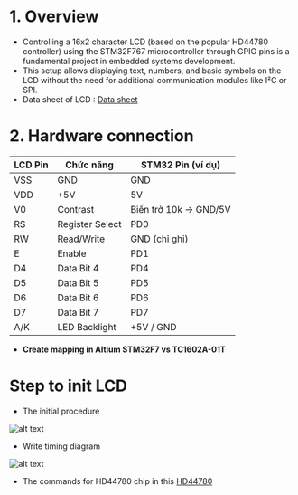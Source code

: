 # 1. Overview 

- Controlling a 16x2 character LCD (based on the popular HD44780 controller) using the STM32F767 microcontroller through GPIO pins is a fundamental project in embedded systems development.
- This setup allows displaying text, numbers, and basic symbols on the LCD without the need for additional communication modules like I²C or SPI.
- Data sheet of LCD : [Data sheet](https://cdn-shop.adafruit.com/datasheets/TC1602A-01T.pdf)


# 2. Hardware connection
| LCD Pin | Chức năng       | STM32 Pin (ví dụ) |
|---------|-----------------|-------------------|
| VSS     | GND             | GND               |
| VDD     | +5V             | 5V                |
| V0      | Contrast        | Biến trở 10k → GND/5V |
| RS      | Register Select | PD0               |
| RW      | Read/Write      | GND (chỉ ghi)     |
| E       | Enable          | PD1               |
| D4      | Data Bit 4      | PD4               |
| D5      | Data Bit 5      | PD5               |
| D6      | Data Bit 6      | PD6               |
| D7      | Data Bit 7      | PD7               |
| A/K     | LED Backlight   | +5V / GND         |

- **Create mapping in Altium STM32F7 vs TC1602A-01T**

# Step to init LCD 

- The initial procedure

![alt text](image-3.png)

- Write timing diagram

![alt text](image-2.png)

- The commands for HD44780 chip in this [HD44780](http://www.dinceraydin.com/lcd/commands.htm)
